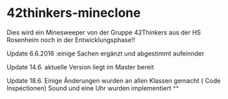 # 42thinkers-mineclone

Dies wird ein Minesweeper von der Gruppe 42Thinkers aus der HS Rosenheim 
noch in der Entwicklungsphase!!

Update 6.6.2016 :einige Sachen ergänzt und abgestimmt aufeinnder 

Update 14.6.
aktuelle Version liegt im Master bereit

Update 18.6.
Einige Änderungen wurden an allen Klassen gemacht ( Code Inspectionen)
Sound und eine Uhr wurden implementiert ^^
